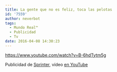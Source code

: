 ```yaml
---
title: La gente que no es feliz, toca las pelotas
id: '7559'
author: neverbot
tags:
  - Mundo Real™
  - Publicidad
  - Tv
date: 2016-04-08 14:30:23
---
```


https://www.youtube.com/watch?v=B-6hdTytm5g

Publicidad de [Sprinter](https://www.sprinter.es), vídeo [en YouTube](https://www.youtube.com/watch?v=B-6hdTytm5g)